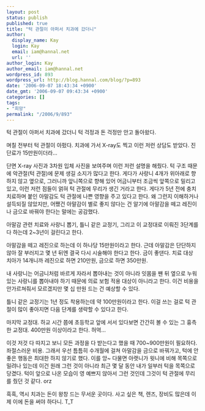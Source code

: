 ```yaml
---
layout: post
status: publish
published: true
title: "턱 관절이 아퍼서 치과에 갔더니"
author:
  display_name: Kay
  login: Kay
  email: iam@hannal.net
  url: ''
author_login: Kay
author_email: iam@hannal.net
wordpress_id: 893
wordpress_url: http://blog.hannal.com/blog/?p=893
date: '2006-09-07 18:43:34 +0900'
date_gmt: '2006-09-07 09:43:34 +0900'
categories: []
tags:
- "희망"
permalink: "/2006/9/893"
---
```

<p>턱 관절이 아퍼서 치과에 갔더니 턱 걱정과 돈 걱정만 안고 돌아왔다.</p>
<p>며칠 전부터 턱 관절이 아펐다. 치과에 가서 X-ray도 찍고 이런 저런 상담도 받았다. 진단료가 15만원이더라...</p>
<p>단면 X-ray 사진과 3차원 입체 사진을 보여주며 이런 저런 설명을 해줬다. 턱 구조 때문에 악관절(턱 관절)에 문제 생길 소지가 많다고 한다. 게다가 사랑니 4개가 위아래로 향하지 않고 옆으로, 그러니까 앞니쪽으로 향해 있어 어금니부터 조금씩 앞쪽으로 밀리고 있고, 이런 저런 점들이 얽혀 턱 관절에 무리가 생긴 거라고 한다. 게다가 5년 전에 충치 치료하며 붙인 아말감도 턱 관절에 나쁜 영향을 주고 있다고 한다. 왜 그런지 이해하거나 설득되질 않았지만, 어쨌건 아말감이 별로 좋지 않다는 건 알기에 아말감을 떼고 레진이나 금으로 바꿔야 한다는 말에는 공감했다.</p>
<p>아말감 관련 치료와 사랑니 뽑기, 틀니 같은 교정기, 그리고 이 교정대로 이뤄진 3단계를 다 하는데 2~3년이 걸린다고 한다.</p>
<p>아말감을 떼고 레진으로 하는데 이 하나당 15만원이라고 한다. 근데 아말감은 단단하지 않아 잘 부러지고 몇 년 뒤엔 결국 다시 시술해야 한다고 한다. 금이 좋댄다. 치료 대상 치아가 14개니까 레진으로 하면 210만원, 금으로 하면 350만원.</p>
<p>내 사랑니는 어금니처럼 바르게 자라서 뽑아내는 것이 아니라 잇몸을 짼 뒤 옆으로 누워있는 사랑니를 뽑아내야 하기 때문에 의료 보험 적용 대상이 아니라고 한다. 이건 비용을 안가르쳐줘서 모르겠지만 몇 십 만원 드는 건 예상할 수 있다.</p>
<p>틀니 같은 교정기는 1년 정도 착용하는데 약 100만원이라고 한다. 이걸 쓰는 걸로 턱 관절이 많이 좋아지면 다음 단계를 생략할 수 있다고 한다.</p>
<p>마지막 교정대. 하교 시간 쯤에 초등학교 앞에 서서 있다보면 간간히 볼 수 있는 그 흉측한 교정대. 400만원 이상이라고 한다. 허억...</p>
<p>이것 저것 다 따지고 보니 모든 과정을 다 받는다고 했을 때 700~900만원이 필요하다. 좌절스러운 비용. 그래서 우선 틈틈히 수개월에 걸쳐 아말감을 금으로 바꿔가고, 턱에 안좋은 행동은 최대한 하지 않기로 했다. 이를 앙~ 다물면 아랫니가 윗니에 비해 목쪽으로 밀려나 있는데 이건 원래 그런 것이 아니라 최근 몇 달 동안 내가 일부러 턱을 목쪽으로 당겼다. 턱이 앞으로 나온 모습이 영 예쁘지 않아서 그런 것인데 그것이 턱 관절에 무리를 줬던 것 같다. orz</p>
<p>흑흑, 역시 치과는 돈이 왕창 드는 무서운 곳이다. 사고 싶은 책, 렌즈, 장비도 많은데 이제 이에 돈을 써야 하다니. T_T</p>

